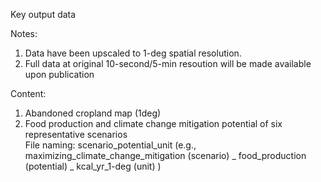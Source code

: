 Key output data

Notes:
1. Data have been upscaled to 1-deg spatial resolution.
2. Full data at original 10-second/5-min resoution will be made available upon publication

Content:
1. Abandoned cropland map (1deg)
2. Food production and climate change mitigation potential of six representative scenarios  
   File naming: scenario_potential_unit 
   (e.g., maximizing_climate_change_mitigation (scenario) _ food_production (potential) _ kcal_yr_1-deg (unit) )
